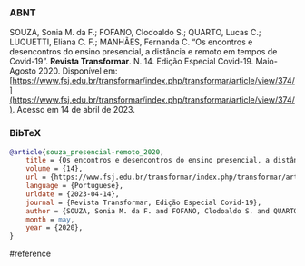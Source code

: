 ### ABNT
SOUZA, Sonia M. da F.; FOFANO, Clodoaldo S.; QUARTO, Lucas C.; LUQUETTI, Eliana C. F.; MANHÃES, Fernanda C. “Os encontros e desencontros do ensino presencial, a distância e remoto em tempos de Covid-19”. **Revista Transformar**. N. 14. Edição Especial Covid-19. Maio-Agosto 2020. Disponível em: [https://www.fsj.edu.br/transformar/index.php/transformar/article/view/374/](https://www.fsj.edu.br/transformar/index.php/transformar/article/view/374/). Acesso em 14 de abril de 2023.

### BibTeX
```bibtex
@article{souza_presencial-remoto_2020,
	title = {Os encontros e desencontros do ensino presencial, a distância e remoto em tempos de {Covid}-19},
	volume = {14},
	url = {https://www.fsj.edu.br/transformar/index.php/transformar/article/view/374/},
	language = {Portuguese},
	urldate = {2023-04-14},
	journal = {Revista Transformar, Edição Especial Covid-19},
	author = {SOUZA, Sonia M. da F. and FOFANO, Clodoaldo S. and QUARTO, Lucas C. and LUQUETTI, Eliana C. F. and MANHÃES, Fernanda C.},
	month = may,
	year = {2020},
}
```

#reference